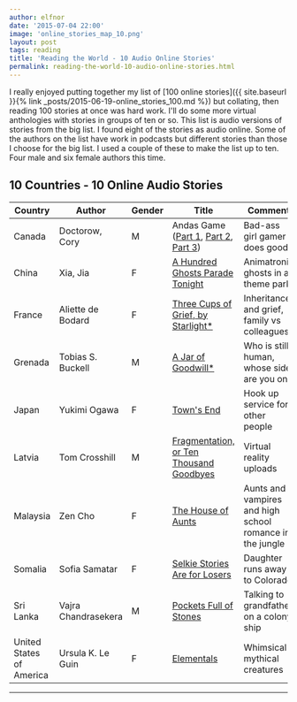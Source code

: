 ```yaml
---
author: elfnor
date: '2015-07-04 22:00'
image: 'online_stories_map_10.png'
layout: post
tags: reading
title: 'Reading the World - 10 Audio Online Stories'
permalink: reading-the-world-10-audio-online-stories.html
---
```


I really enjoyed putting together my list of [100 online stories]({{ site.baseurl }}{% link _posts/2015-06-19-online_stories_100.md %}) but collating, then reading 100 stories at once was hard work. I\'ll do some more virtual anthologies with stories in groups of ten or so. This list is audio versions of stories from the big list. I found eight of the stories as audio online. Some of the authors on the list have work in podcasts but different stories than those I choose for the big list. I used a couple of these to make the list up to ten. Four male and six female authors this time.

## 10 Countries - 10 Online Audio Stories

|Country      |Author    |Gender |Title |Comment |
|----------|---------|-|-----------|------------------------------|
|Canada |Doctorow, Cory |M |Andas Game ([Part 1](https://archive.org/details/Cory_Doctorow_Podcast_16), [Part 2](https://archive.org/details/Cory_Doctorow_Podcast_17), [Part 3](https://archive.org/details/Cory_Doctorow_Podcast_18)) |Bad-ass girl gamer does good |
|China |Xia, Jia |F |[A Hundred Ghosts Parade Tonight ](http://clarkesworldmagazine.com/audio_02_12a/) |Animatronic ghosts in a theme park |
|France |Aliette de Bodard |F |[Three Cups of Grief, by Starlight*](http://clarkesworldmagazine.com/audio_01_15/) |Inheritance and grief, family vs colleagues |
|Grenada |Tobias S. Buckell |M |[A Jar of Goodwill*](http://clarkesworldmagazine.com/audio_05_10/) |Who is still human, whose side are you on |
|Japan |Yukimi Ogawa |F |[Town's End](http://www.strangehorizons.com/2013/20130311/xpodcast-f.shtml) |Hook up service for other people |
|Latvia |Tom Crosshill |M |[Fragmentation, or Ten Thousand Goodbyes](http://clarkesworldmagazine.com/audio_04_12/) |Virtual reality uploads |
|Malaysia |Zen Cho |F |[The House of Aunts](http://podcastle.org/2013/06/25/podcastle-266-giant-episode-house-of-aunts/) |Aunts and vampires and high school romance in the jungle |
|Somalia |Sofia Samatar |F |[Selkie Stories Are for Losers](http://strangehorizons.com/2013/20130107/xpodcast-f.shtml) |Daughter runs away to Colorado |
|Sri Lanka |Vajra Chandrasekera |M |[Pockets Full of Stones](http://clarkesworldmagazine.com/audio_07_13/) |Talking to grandfather on a colony ship |
|United States of America |Ursula K. Le Guin |F |[Elementals](http://www.lightspeedmagazine.com/fiction/elementals/) |Whimsical mythical creatures |

------------------------------------------------------------------------
